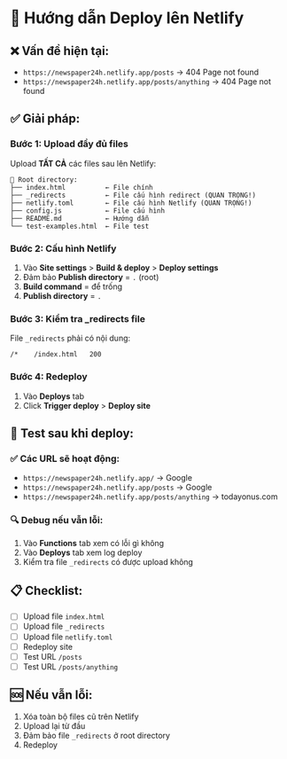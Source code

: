 # 🚀 Hướng dẫn Deploy lên Netlify

## ❌ Vấn đề hiện tại:
- `https://newspaper24h.netlify.app/posts` → 404 Page not found
- `https://newspaper24h.netlify.app/posts/anything` → 404 Page not found

## ✅ Giải pháp:

### Bước 1: Upload đầy đủ files
Upload **TẤT CẢ** các files sau lên Netlify:

```
📁 Root directory:
├── index.html          ← File chính
├── _redirects          ← File cấu hình redirect (QUAN TRỌNG!)
├── netlify.toml        ← File cấu hình Netlify (QUAN TRỌNG!)
├── config.js           ← File cấu hình
├── README.md           ← Hướng dẫn
└── test-examples.html  ← File test
```

### Bước 2: Cấu hình Netlify
1. Vào **Site settings** > **Build & deploy** > **Deploy settings**
2. Đảm bảo **Publish directory** = `.` (root)
3. **Build command** = để trống
4. **Publish directory** = `.`

### Bước 3: Kiểm tra _redirects file
File `_redirects` phải có nội dung:
```
/*    /index.html   200
```

### Bước 4: Redeploy
1. Vào **Deploys** tab
2. Click **Trigger deploy** > **Deploy site**

## 🧪 Test sau khi deploy:

### ✅ Các URL sẽ hoạt động:
- `https://newspaper24h.netlify.app/` → Google
- `https://newspaper24h.netlify.app/posts` → Google  
- `https://newspaper24h.netlify.app/posts/anything` → todayonus.com

### 🔍 Debug nếu vẫn lỗi:
1. Vào **Functions** tab xem có lỗi gì không
2. Vào **Deploys** tab xem log deploy
3. Kiểm tra file `_redirects` có được upload không

## 📋 Checklist:
- [ ] Upload file `index.html`
- [ ] Upload file `_redirects` 
- [ ] Upload file `netlify.toml`
- [ ] Redeploy site
- [ ] Test URL `/posts`
- [ ] Test URL `/posts/anything`

## 🆘 Nếu vẫn lỗi:
1. Xóa toàn bộ files cũ trên Netlify
2. Upload lại từ đầu
3. Đảm bảo file `_redirects` ở root directory
4. Redeploy
